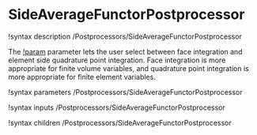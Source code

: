 # SideAverageFunctorPostprocessor

!syntax description /Postprocessors/SideAverageFunctorPostprocessor

The [!param](/Postprocessors/SideAverageFunctorPostprocessor/functor_argument) parameter lets
the user select between face integration and element side quadrature point integration. Face integration
is more appropriate for finite volume variables, and quadrature point integration is more appropriate
for finite element variables.

!syntax parameters /Postprocessors/SideAverageFunctorPostprocessor

!syntax inputs /Postprocessors/SideAverageFunctorPostprocessor

!syntax children /Postprocessors/SideAverageFunctorPostprocessor

